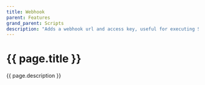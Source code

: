 ```yaml
---
title: Webhook
parent: Features
grand_parent: Scripts
description: "Adds a webhook url and access key, useful for executing Sentinel code from outside Sentinel, such as by a website or Discord bot."
---
```

# {{ page.title }}

{{ page.description }}

